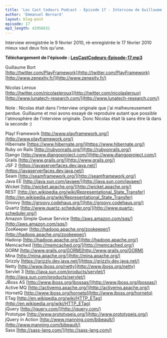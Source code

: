 ```yaml
---
title: 'Les Cast Codeurs Podcast - Episode 17 - Interview de Guillaume Bort sur Play! framework'
author: 'Emmanuel Bernard'
layout: blog-post
episode: 17
mp3_length: 42956631
---
```

Interview enregistrée le 9 février 2010, ré-enregistrée le 17 février 2010 mieux vaut deux fois qu'une.

**Téléchargement de l'épisode : [LesCastCodeurs-Episode-17.mp3](http://media.libsyn.com/media/lescastcodeurs/LesCastCodeurs-Episode-17.mp3)**

Guillaume Bort  
[http://twitter.com/PlayFramework](http://twitter.com/PlayFramework)  
[http://www.zenexity.fr/](http://www.zenexity.fr/)

Nicolas Leroux  
[http://twitter.com/nicolasleroux](http://twitter.com/nicolasleroux)  
[http://www.lunatech-research.com/](http://www.lunatech-research.com/)  

Note : Nicolas était dans l'interview originale que j'ai malheureusement perdue. Guillaume et moi avons essayé de 
reproduire autant que possible l'atmosphère de l'interview originale. Donc Nicolas était là sans être là dans la 
seconde :)

Play! Framework [http://www.playframework.org/](http://www.playframework.org/)  
Hibernate [https://www.hibernate.org/](https://www.hibernate.org/)  
Ruby on Rails [http://rubyonrails.org/](http://rubyonrails.org/)  
Django [http://www.djangoproject.com/](http://www.djangoproject.com/)  
Grails [http://www.grails.org/](http://www.grails.org/)  
JSF 2 [https://javaserverfaces.dev.java.net/](https://javaserverfaces.dev.java.net/)  
Seam [http://seamframework.org/](http://seamframework.org/)  
Java EE [http://java.sun.com/javaee/](http://java.sun.com/javaee/)  
Wicket [http://wicket.apache.org/](http://wicket.apache.org/)  
REST [http://en.wikipedia.org/wiki/Representational_State_Transfer](http://en.wikipedia.org/wiki/Representational_State_Transfer)  
Groovy [http://groovy.codehaus.org/](http://groovy.codehaus.org/)  
Quartz [http://www.quartz-scheduler.org/](http://www.quartz-scheduler.org/)  
Amazon Simple Queue Service [http://aws.amazon.com/sqs/](http://aws.amazon.com/sqs/)  
ZooKeeper [http://hadoop.apache.org/zookeeper/](http://hadoop.apache.org/zookeeper/)  
Hadoop [http://hadoop.apache.org/](http://hadoop.apache.org/)  
Memcached [http://memcached.org/](http://memcached.org/)  
GORM [http://www.grails.org/GORM](http://www.grails.org/GORM)  
Mina [http://mina.apache.org/](http://mina.apache.org/)  
Grizzly [https://grizzly.dev.java.net/](https://grizzly.dev.java.net/)  
Netty [http://www.jboss.org/netty](http://www.jboss.org/netty)  
Servlet 3 [http://java.sun.com/products/servlet/](http://java.sun.com/products/servlet/)  
JBoss AS [http://www.jboss.org/jbossas/](http://www.jboss.org/jbossas/)  
Active MQ [http://activemq.apache.org/](http://activemq.apache.org/)  
HornetQ [http://www.jboss.org/hornetq](http://www.jboss.org/hornetq)  
ETag [http://en.wikipedia.org/wiki/HTTP_ETag](http://en.wikipedia.org/wiki/HTTP_ETag)  
jQuery [http://jquery.com/](http://jquery.com/)  
Prototype [http://www.prototypejs.org/](http://www.prototypejs.org/)  
jQuery in Action [http://www.manning.com/bibeault/](http://www.manning.com/bibeault/)  
Sass [http://sass-lang.com/](http://sass-lang.com/)
